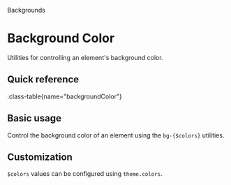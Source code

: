 <span text-primary fw-600>Backgrounds</span>

# Background Color

Utilities for controlling an element's background color.

## Quick reference

:class-table{name="backgroundColor"}

## Basic usage

Control the background color of an element using the `bg-{$colors}` utilities.

## Customization

`$colors` values can be configured using `theme.colors`.
